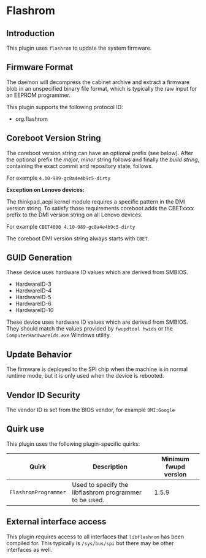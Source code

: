 Flashrom
========

Introduction
------------

This plugin uses `flashrom` to update the system firmware.

Firmware Format
---------------

The daemon will decompress the cabinet archive and extract a firmware blob in
an unspecified binary file format, which is typically the raw input for an
EEPROM programmer.

This plugin supports the following protocol ID:

 * org.flashrom

Coreboot Version String
-----------------------

The coreboot version string can have an optional prefix (see below).
After the optional prefix the *major*, *minor* string follows and finally
the *build string*, containing the exact commit and repository state, follows.

For example `4.10-989-gc8a4e4b9c5-dirty`

**Exception on Lenovo devices:**

The thinkpad_acpi kernel module requires a specific pattern in the DMI version
string. To satisfy those requirements coreboot adds the CBETxxxx prefix to the
DMI version string on all Lenovo devices.

For example `CBET4000 4.10-989-gc8a4e4b9c5-dirty`

The coreboot DMI version string always starts with `CBET`.

GUID Generation
---------------

These device uses hardware ID values which are derived from SMBIOS.

 * HardwareID-3
 * HardwareID-4
 * HardwareID-5
 * HardwareID-6
 * HardwareID-10

These device uses hardware ID values which are derived from SMBIOS. They should
match the values provided by `fwupdtool hwids` or the `ComputerHardwareIds.exe`
Windows utility.

Update Behavior
---------------

The firmware is deployed to the SPI chip when the machine is in normal runtime
mode, but it is only used when the device is rebooted.

Vendor ID Security
------------------

The vendor ID is set from the BIOS vendor, for example `DMI:Google`

Quirk use
---------
This plugin uses the following plugin-specific quirks:

| Quirk                  | Description                                 | Minimum fwupd version |
|------------------------|---------------------------------------------|-----------------------|
|`FlashromProgrammer`    | Used to specify the libflashrom programmer to be used.     | 1.5.9                 |


External interface access
---
This plugin requires access to all interfaces that `libflashrom` has been compiled for.
This typically is `/sys/bus/spi` but there may be other interfaces as well.
